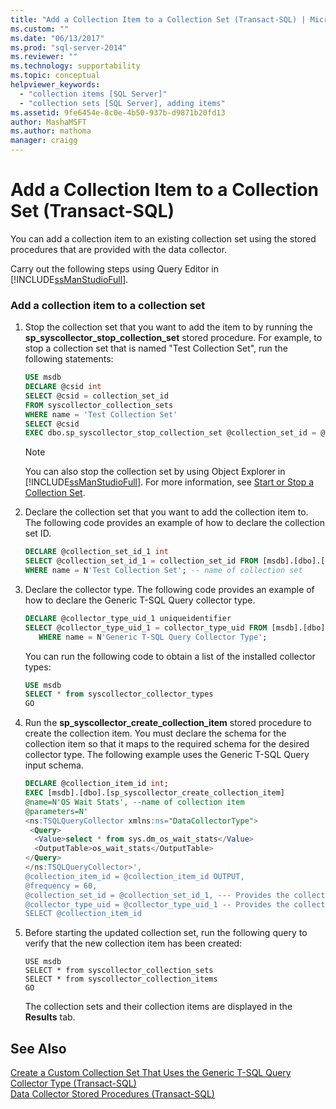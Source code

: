 ```yaml
---
title: "Add a Collection Item to a Collection Set (Transact-SQL) | Microsoft Docs"
ms.custom: ""
ms.date: "06/13/2017"
ms.prod: "sql-server-2014"
ms.reviewer: ""
ms.technology: supportability
ms.topic: conceptual
helpviewer_keywords: 
  - "collection items [SQL Server]"
  - "collection sets [SQL Server], adding items"
ms.assetid: 9fe6454e-8c0e-4b50-937b-d9871b20fd13
author: MashaMSFT
ms.author: mathoma
manager: craigg
---
```

# Add a Collection Item to a Collection Set (Transact-SQL)
  You can add a collection item to an existing collection set using the stored procedures that are provided with the data collector.  
  
 Carry out the following steps using Query Editor in [!INCLUDE[ssManStudioFull](../../includes/ssmanstudiofull-md.md)].  
  
### Add a collection item to a collection set  
  
1.  Stop the collection set that you want to add the item to by running the **sp_syscollector_stop_collection_set** stored procedure. For example, to stop a collection set that is named "Test Collection Set", run the following statements:  
  
    ```sql  
    USE msdb  
    DECLARE @csid int  
    SELECT @csid = collection_set_id  
    FROM syscollector_collection_sets  
    WHERE name = 'Test Collection Set'  
    SELECT @csid  
    EXEC dbo.sp_syscollector_stop_collection_set @collection_set_id = @csid  
    ```  
  
    > [!NOTE]  
    >  You can also stop the collection set by using Object Explorer in [!INCLUDE[ssManStudioFull](../../includes/ssmanstudiofull-md.md)]. For more information, see [Start or Stop a Collection Set](start-or-stop-a-collection-set.md).  
  
2.  Declare the collection set that you want to add the collection item to. The following code provides an example of how to declare the collection set ID.  
  
    ```sql  
    DECLARE @collection_set_id_1 int  
    SELECT @collection_set_id_1 = collection_set_id FROM [msdb].[dbo].[syscollector_collection_sets]  
    WHERE name = N'Test Collection Set'; -- name of collection set  
    ```  
  
3.  Declare the collector type. The following code provides an example of how to declare the Generic T-SQL Query collector type.  
  
    ```sql  
    DECLARE @collector_type_uid_1 uniqueidentifier  
    SELECT @collector_type_uid_1 = collector_type_uid FROM [msdb].[dbo].[syscollector_collector_types]   
       WHERE name = N'Generic T-SQL Query Collector Type';  
    ```  
  
     You can run the following code to obtain a list of the installed collector types:  
  
    ```sql  
    USE msdb  
    SELECT * from syscollector_collector_types  
    GO  
    ```  
  
4.  Run the **sp_syscollector_create_collection_item** stored procedure to create the collection item. You must declare the schema for the collection item so that it maps to the required schema for the desired collector type. The following example uses the Generic T-SQL Query input schema.  
  
    ```sql  
    DECLARE @collection_item_id int;  
    EXEC [msdb].[dbo].[sp_syscollector_create_collection_item]   
    @name=N'OS Wait Stats', --name of collection item  
    @parameters=N'  
    <ns:TSQLQueryCollector xmlns:ns="DataCollectorType">  
     <Query>  
      <Value>select * from sys.dm_os_wait_stats</Value>  
      <OutputTable>os_wait_stats</OutputTable>  
    </Query>  
    </ns:TSQLQueryCollector>',  
    @collection_item_id = @collection_item_id OUTPUT,  
    @frequency = 60,  
    @collection_set_id = @collection_set_id_1, --- Provides the collection set ID number  
    @collector_type_uid = @collector_type_uid_1 -- Provides the collector type UID  
    SELECT @collection_item_id     
    ```  
  
5.  Before starting the updated collection set, run the following query to verify that the new collection item has been created:  
  
    ```xaml  
    USE msdb  
    SELECT * from syscollector_collection_sets  
    SELECT * from syscollector_collection_items  
    GO  
    ```  
  
     The collection sets and their collection items are displayed in the **Results** tab.  
  
## See Also  
 [Create a Custom Collection Set That Uses the Generic T-SQL Query Collector Type &#40;Transact-SQL&#41;](create-custom-collection-set-generic-t-sql-query-collector-type.md)   
 [Data Collector Stored Procedures &#40;Transact-SQL&#41;](/sql/relational-databases/system-stored-procedures/data-collector-stored-procedures-transact-sql)  
  
  
